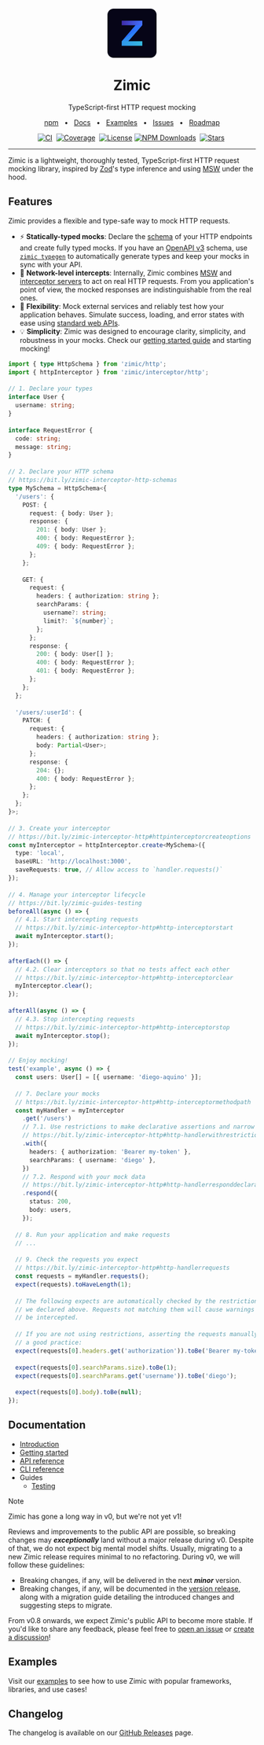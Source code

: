 <p align="center">
  <img src="./docs/zimic.png" align="center" width="100px" height="100px">
</p>

<h1 align="center">
  Zimic
</h1>

<p align="center">
  TypeScript-first HTTP request mocking
</p>

<p align="center">
  <a href="https://www.npmjs.com/package/zimic">npm</a>
  <span>&nbsp;&nbsp;•&nbsp;&nbsp;</span>
  <a href="https://github.com/zimicjs/zimic/wiki">Docs</a>
  <span>&nbsp;&nbsp;•&nbsp;&nbsp;</span>
  <a href="#examples">Examples</a>
  <span>&nbsp;&nbsp;•&nbsp;&nbsp;</span>
  <a href="https://github.com/zimicjs/zimic/issues">Issues</a>
  <span>&nbsp;&nbsp;•&nbsp;&nbsp;</span>
  <a href="https://github.com/orgs/zimicjs/projects/1/views/5">Roadmap</a>
</p>

<div align="center">

[![CI](https://github.com/zimicjs/zimic/actions/workflows/ci.yaml/badge.svg?branch=canary)](https://github.com/zimicjs/zimic/actions/workflows/ci.yaml)&nbsp;
[![Coverage](https://img.shields.io/badge/Coverage-100%25-31C654?labelColor=353C43)](https://github.com/zimicjs/zimic/actions)&nbsp;
[![License](https://img.shields.io/github/license/zimicjs/zimic?color=0E69BE&label=License&labelColor=353C43)](https://github.com/zimicjs/zimic/blob/canary/LICENSE.md)
[![NPM Downloads](https://img.shields.io/npm/dm/zimic?style=flat&logo=npm&color=0E69BE&label=Downloads&labelColor=353C43)](https://www.npmjs.com/package/zimic)&nbsp;
[![Stars](https://img.shields.io/github/stars/zimicjs/zimic)](https://github.com/zimicjs/zimic)&nbsp;

</div>

---

Zimic is a lightweight, thoroughly tested, TypeScript-first HTTP request mocking library, inspired by
[Zod](https://github.com/colinhacks/zod)'s type inference and using [MSW](https://github.com/mswjs/msw) under the hood.

## Features

Zimic provides a flexible and type-safe way to mock HTTP requests.

- :zap: **Statically-typed mocks**: Declare the
  [schema](https://github.com/zimicjs/zimic/wiki/api‐zimic‐interceptor‐http‐schemas) of your HTTP endpoints and create
  fully typed mocks. If you have an [OpenAPI v3](https://swagger.io/specification) schema, use
  [`zimic typegen`](https://github.com/zimicjs/zimic/wiki/cli‐zimic‐typegen) to automatically generate types and keep
  your mocks in sync with your API.
- :link: **Network-level intercepts**: Internally, Zimic combines [MSW](https://github.com/mswjs/msw) and
  [interceptor servers](https://github.com/zimicjs/zimic/wiki/cli‐zimic‐server) to act on real HTTP requests. From you
  application's point of view, the mocked responses are indistinguishable from the real ones.
- :wrench: **Flexibility**: Mock external services and reliably test how your application behaves. Simulate success,
  loading, and error states with ease using [standard web APIs](https://developer.mozilla.org/docs/Web/API).
- :bulb: **Simplicity**: Zimic was designed to encourage clarity, simplicity, and robustness in your mocks. Check our
  [getting started guide](https://github.com/zimicjs/zimic/wiki/getting‐started) and starting mocking!

```ts
import { type HttpSchema } from 'zimic/http';
import { httpInterceptor } from 'zimic/interceptor/http';

// 1. Declare your types
interface User {
  username: string;
}

interface RequestError {
  code: string;
  message: string;
}

// 2. Declare your HTTP schema
// https://bit.ly/zimic-interceptor-http-schemas
type MySchema = HttpSchema<{
  '/users': {
    POST: {
      request: { body: User };
      response: {
        201: { body: User };
        400: { body: RequestError };
        409: { body: RequestError };
      };
    };

    GET: {
      request: {
        headers: { authorization: string };
        searchParams: {
          username?: string;
          limit?: `${number}`;
        };
      };
      response: {
        200: { body: User[] };
        400: { body: RequestError };
        401: { body: RequestError };
      };
    };
  };

  '/users/:userId': {
    PATCH: {
      request: {
        headers: { authorization: string };
        body: Partial<User>;
      };
      response: {
        204: {};
        400: { body: RequestError };
      };
    };
  };
}>;

// 3. Create your interceptor
// https://bit.ly/zimic-interceptor-http#httpinterceptorcreateoptions
const myInterceptor = httpInterceptor.create<MySchema>({
  type: 'local',
  baseURL: 'http://localhost:3000',
  saveRequests: true, // Allow access to `handler.requests()`
});

// 4. Manage your interceptor lifecycle
// https://bit.ly/zimic-guides-testing
beforeAll(async () => {
  // 4.1. Start intercepting requests
  // https://bit.ly/zimic-interceptor-http#http-interceptorstart
  await myInterceptor.start();
});

afterEach(() => {
  // 4.2. Clear interceptors so that no tests affect each other
  // https://bit.ly/zimic-interceptor-http#http-interceptorclear
  myInterceptor.clear();
});

afterAll(async () => {
  // 4.3. Stop intercepting requests
  // https://bit.ly/zimic-interceptor-http#http-interceptorstop
  await myInterceptor.stop();
});

// Enjoy mocking!
test('example', async () => {
  const users: User[] = [{ username: 'diego-aquino' }];

  // 7. Declare your mocks
  // https://bit.ly/zimic-interceptor-http#http-interceptormethodpath
  const myHandler = myInterceptor
    .get('/users')
    // 7.1. Use restrictions to make declarative assertions and narrow down your mocks
    // https://bit.ly/zimic-interceptor-http#http-handlerwithrestriction
    .with({
      headers: { authorization: 'Bearer my-token' },
      searchParams: { username: 'diego' },
    })
    // 7.2. Respond with your mock data
    // https://bit.ly/zimic-interceptor-http#http-handlerresponddeclaration
    .respond({
      status: 200,
      body: users,
    });

  // 8. Run your application and make requests
  // ...

  // 9. Check the requests you expect
  // https://bit.ly/zimic-interceptor-http#http-handlerrequests
  const requests = myHandler.requests();
  expect(requests).toHaveLength(1);

  // The following expects are automatically checked by the restrictions
  // we declared above. Requests not matching them will cause warnings and not
  // be intercepted.

  // If you are not using restrictions, asserting the requests manually is
  // a good practice:
  expect(requests[0].headers.get('authorization')).toBe('Bearer my-token');

  expect(requests[0].searchParams.size).toBe(1);
  expect(requests[0].searchParams.get('username')).toBe('diego');

  expect(requests[0].body).toBe(null);
});
```

## Documentation

- [Introduction](https://github.com/zimicjs/zimic/wiki)
- [Getting started](https://github.com/zimicjs/zimic/wiki/getting‐started)
- [API reference](https://github.com/zimicjs/zimic/wiki/api‐zimic)
- [CLI reference](https://github.com/zimicjs/zimic/wiki/cli‐zimic)
- Guides
  - [Testing](https://github.com/zimicjs/zimic/wiki/guides‐testing)

> [!NOTE]
>
> Zimic has gone a long way in v0, but we're not yet v1!
>
> Reviews and improvements to the public API are possible, so breaking changes may **_exceptionally_** land without a
> major release during v0. Despite of that, we do not expect big mental model shifts. Usually, migrating to a new Zimic
> release requires minimal to no refactoring. During v0, we will follow these guidelines:
>
> - Breaking changes, if any, will be delivered in the next **_minor_** version.
> - Breaking changes, if any, will be documented in the [version release](https://github.com/zimicjs/zimic/releases),
>   along with a migration guide detailing the introduced changes and suggesting steps to migrate.
>
> From v0.8 onwards, we expect Zimic's public API to become more stable. If you'd like to share any feedback, please
> feel free to [open an issue](https://github.com/zimicjs/zimic/issues) or
> [create a discussion](https://github.com/zimicjs/zimic/discussions/new/choose)!

## Examples

Visit our [examples](./examples/README.md) to see how to use Zimic with popular frameworks, libraries, and use cases!

## Changelog

The changelog is available on our [GitHub Releases](https://github.com/zimicjs/zimic/releases) page.
